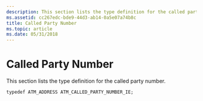 ```yaml
---
description: This section lists the type definition for the called party number.
ms.assetid: cc267edc-bde9-44d3-ab14-0a5e07a74b8c
title: Called Party Number
ms.topic: article
ms.date: 05/31/2018
---
```


# Called Party Number

This section lists the type definition for the called party number.

``` syntax
typedef ATM_ADDRESS ATM_CALLED_PARTY_NUMBER_IE;
```

 

 



